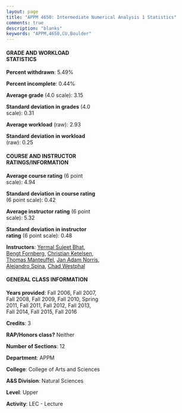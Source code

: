 ```yaml
---
layout: page
title: "APPM 4650: Intermediate Numerical Analysis 1 Statistics"
comments: true
description: "blanks"
keywords: "APPM,4650,CU,Boulder"
---
```

<head>
<script src="https://ajax.googleapis.com/ajax/libs/jquery/2.1.3/jquery.min.js"></script>
<script src="https://dl.dropboxusercontent.com/s/pc42nxpaw1ea4o9/highcharts.js?dl=0"></script>
<!-- <script src="../assets/js/highcharts.js"></script> -->
<style type="text/css">@font-face {
	font-family: "Bebas Neue";
	src: url(https://www.filehosting.org/file/details/544349/BebasNeue Regular.otf) format("opentype");
	}
	h1.Bebas { 
		font-family: "Bebas Neue", Verdana, Tahoma;
	}
</style>
</head>
<body>
	<div id="container" style="float: right; width: 45%; height: 88%; margin-left: 2.5%; margin-right: 2.5%;"></div>
	<script language="JavaScript">
		$(document).ready(function() {
		var chart = {type: 'column'};
		var title = {text: 'Grade Distribution'};
		var xAxis = {categories: ['A','B','C','D','F'],crosshair: true};
		var yAxis = {min: 0,title: {text: 'Percentage'}};
		var tooltip = {headerFormat: '<center><b><span style="font-size:20px">{point.key}</span></b></center>',
		               pointFormat: '<td style="padding:0"><b>{point.y:.1f}%</b></td>',
		               footerFormat: '</table>',shared: true,useHTML: true};
		var plotOptions = {column: {pointPadding: 0.0,borderWidth: 0}};  
		var credits = {enabled: false};var series= [{name: 'Percent',data: [47.33,34.51,11.24,2.73,4.18,]}];
		var json = {};
		json.chart = chart;
		json.title = title;
		json.tooltip = tooltip;
		json.xAxis = xAxis;
		json.yAxis = yAxis;  
		json.series = series;
		json.plotOptions = plotOptions;  
		json.credits = credits;
		$('#container').highcharts(json);
	});
	</script>
</body>
			   
#### GRADE AND WORKLOAD STATISTICS

**Percent withdrawn**: 5.49%

**Percent incomplete**: 0.44%

**Average grade** (4.0 scale): 3.15

**Standard deviation in grades** (4.0 scale): 0.31

**Average workload** (raw): 2.93

**Standard deviation in workload** (raw): 0.25

#### COURSE AND INSTRUCTOR RATINGS/INFORMATION

**Average course rating** (6 point scale): 4.94

**Standard deviation in course rating** (6 point scale): 0.42

**Average instructor rating** (6 point scale): 5.32

**Standard deviation in instructor rating** (6 point scale): 0.48

**Instructors**: <a href='../../instructors/Yermal_Sujeet_Bhat'>Yermal Sujeet Bhat</a>, <a href='../../instructors/Bengt_Fornberg'>Bengt Fornberg</a>, <a href='../../instructors/Christian_Ketelsen'>Christian Ketelsen</a>, <a href='../../instructors/Thomas_Manteuffel'>Thomas Manteuffel</a>, <a href='../../instructors/Jan_Adam_Norris'>Jan Adam Norris</a>, <a href='../../instructors/Alejandro_Spina'>Alejandro Spina</a>, <a href='../../instructors/Chad_Westphal'>Chad Westphal</a>

#### GENERAL CLASS INFORMATION

**Years provided**: Fall 2006, Fall 2007, Fall 2008, Fall 2009, Fall 2010, Spring 2011, Fall 2011, Fall 2012, Fall 2013, Fall 2014, Fall 2015, Fall 2016

**Credits**: 3

**RAP/Honors class?** Neither

**Number of Sections**: 12

**Department**: APPM

**College**: College of Arts and Sciences

**A&S Division**: Natural Sciences

**Level**: Upper

**Activity**: LEC - Lecture
